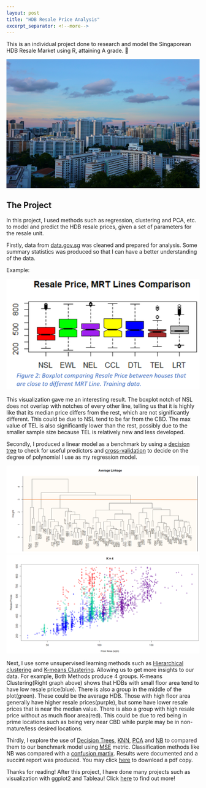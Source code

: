 ```yaml
---
layout: post
title: "HDB Resale Price Analysis"
excerpt_separator: <!--more-->
---
```


This is an individual project done to research and model the Singaporean HDB Resale Market using R, attaining A grade. 🏢
<!--more-->

![HDB Resale](/assets/HDBresale_jiachen-lin-unsplash.jpg)

## The Project
In this project, I used methods such as regression, clustering and PCA, etc. to model and predict the HDB resale prices, given a set of parameters for the resale unit. 

Firstly, data from <a href="https://data.gov.sg/" target="_blank">data.gov.sg</a> was cleaned and prepared for analysis. Some summary statistics was produced so that I can have a better understanding of the data.

Example:

![HDB Resale](/assets/HDBresaleBoxplot.png)

This visualization gave me an interesting result. The boxplot notch of NSL does not overlap with notches of every other line, telling us that it is highly like that its median price differs from the rest, which are not significantly different. This could be due to NSL tend to be far from the CBD. The max value of TEL is also significantly lower than the rest, possibly due to the smaller sample size because TEL is relatively new and less developed.

Secondly, I produced a linear model as a benchmark by using a <a href="https://www.r-bloggers.com/2021/04/decision-trees-in-r/" target="_blank">decision tree</a> to check for useful predictors and <a href = "https://en.wikipedia.org/wiki/Cross-validation_(statistics)" target="_blank">cross-validation</a> to decide on the degree of polynomial I use as my regression model.

<div class="row">
    <div class="column">
        <img src="/assets/HDBresaleHierarchical.png" alt="Hierarchical Clustering forms 4 groups" title="Hierarchical Clustering Results">
    </div>
    <div class="column">
        <img src="/assets/HDBresaleKmeans.png" alt="K-means CLustering forms 4 groups" title="K-means clustering Results">
    </div> 
</div>

Next, I use some unsupervised learning methods such as <a href="https://en.wikipedia.org/wiki/Hierarchical_clustering" target="_blank">Hierarchical clustering</a> and <a href="https://en.wikipedia.org/wiki/K-means_clustering" target="_blank">K-means Clustering</a>. Allowing us to get more insights to our data. 
For example, Both Methods produce 4 groups. K-means Clustering(Right graph above) shows that HDBs with small floor area tend to have low resale price(blue). There is also a group in the middle of the plot(green). These could be the average HDB. Those with high floor area  generally have higher resale prices(purple), but some have lower resale prices that is near the median value. There is also a group with high resale price without as much floor area(red).  This could be due to red being in prime locations such as being very near CBD while purple may be in non-mature/less desired locations.

Thirdly, I explore the use of <a href="https://www.r-bloggers.com/2021/04/decision-trees-in-r/" target="_blank">Decision Trees</a>, <a href="https://en.wikipedia.org/wiki/K-nearest_neighbors_algorithm" target="_blank">KNN</a>, <a href="https://en.wikipedia.org/wiki/Principal_component_analysis" target="_blank">PCA</a> and <a href="https://en.wikipedia.org/wiki/Naive_Bayes_classifier" target="_blank">NB</a> to compared them to our benchmark model using <a href = "https://en.wikipedia.org/wiki/Mean_squared_error" target="_blank">MSE</a> metric. Classification methods like NB was compared with a <a href = "https://en.wikipedia.org/wiki/Confusion_matrix" target="_blank">confusion martix</a>. Results were documented and a succint report was produced. You may click <a href = "/assets/HDB-Resale-Prices-Report-JustinCheong.pdf" download="HDB-Resale-Project-Justin-Cheong">here</a> to download a pdf copy. 

Thanks for reading!
After this project, I have done many projects such as visualization with ggplot2 and Tableau! Click <a href = "https://justin-czk.github.io/blog/">here</a> to find out more!
